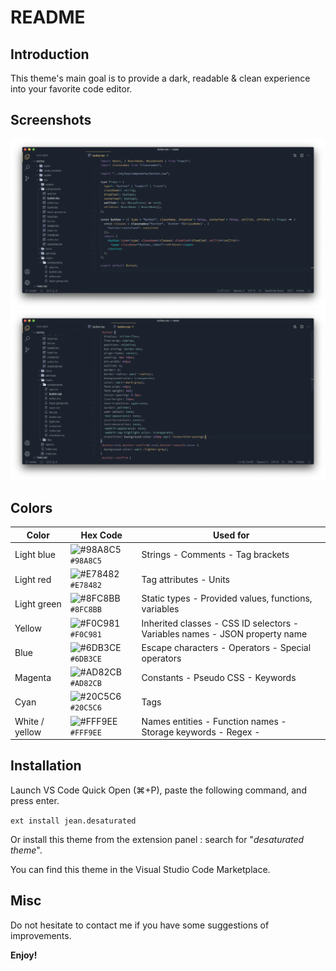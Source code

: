 # README

## Introduction

This theme's main goal is to provide a dark, readable & clean experience into your favorite code editor.

## Screenshots

<img src="./assets/tsx_preview.png" alt=".tsx preview" />
<img src="./assets/css_preview.png" alt=".css preview" />

## Colors

| Color          | Hex Code                                                           | Used for                                                                    |
| -------------- | ------------------------------------------------------------------ | --------------------------------------------------------------------------- |
| Light blue     | ![#98A8C5](https://placehold.it/15/98A8C5/000000?text=+) `#98A8C5` | Strings - Comments - Tag brackets                                           |
| Light red      | ![#E78482](https://placehold.it/15/E78482/000000?text=+) `#E78482` | Tag attributes - Units                                                      |
| Light green    | ![#8FC8BB](https://placehold.it/15/8FC8BB/000000?text=+) `#8FC8BB` | Static types - Provided values, functions, variables                        |
| Yellow         | ![#F0C981](https://placehold.it/15/F0C981/000000?text=+) `#F0C981` | Inherited classes - CSS ID selectors - Variables names - JSON property name |
| Blue           | ![#6DB3CE](https://placehold.it/15/6DB3CE/000000?text=+) `#6DB3CE` | Escape characters - Operators - Special operators                           |
| Magenta        | ![#AD82CB](https://placehold.it/15/AD82CB/000000?text=+) `#AD82CB` | Constants - Pseudo CSS - Keywords                                           |
| Cyan           | ![#20C5C6](https://placehold.it/15/20C5C6/000000?text=+) `#20C5C6` | Tags                                                                        |
| White / yellow | ![#FFF9EE](https://placehold.it/15/FFF9EE/000000?text=+) `#FFF9EE` | Names entities - Function names - Storage keywords - Regex -                |

## Installation

Launch VS Code Quick Open (⌘+P), paste the following command, and press enter.

`ext install jean.desaturated`

Or install this theme from the extension panel : search for "_desaturated theme_".

You can find this theme in the Visual Studio Code Marketplace.

## Misc

Do not hesitate to contact me if you have some suggestions of improvements.

**Enjoy!**
